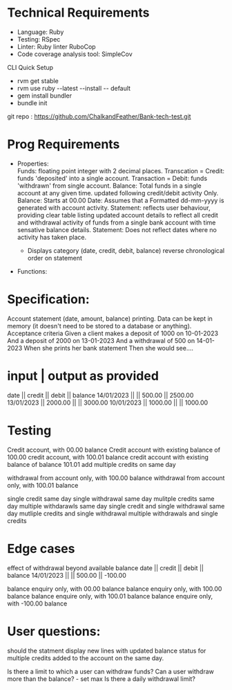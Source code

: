 # Technical Requirements

- Language: Ruby
- Testing: RSpec
- Linter: Ruby linter RuboCop
- Code coverage analysis tool: SimpleCov

CLI Quick Setup

- rvm get stable
- rvm use ruby --latest --install -- default
- gem install bundler
- bundle init

git repo : https://github.com/ChalkandFeather/Bank-tech-test.git

# Prog Requirements

- Properties:  
  Funds: floating point integer with 2 decimal places.
  Transcation = Credit: funds 'deposited' into a single account.
  Transaction = Debit: funds 'withdrawn' from single account.
  Balance: Total funds in a single account at any given time. updated following credit/debit activity Only.
  Balance: Starts at 00.00
  Date: Assumes that a Formatted dd-mm-yyyy is generated with account activity.
  Statement: reflects user behaviour, providing clear table listing updated account details to reflect all credit and withdrawal activity of funds from a single bank account with time sensative balance details.
  Statement: Does not reflect dates where no activity has taken place.

  - Displays
    category (date, credit, debit, balance)
    reverse chronological order on statement

- Functions:

# Specification:

Account statement (date, amount, balance) printing.
Data can be kept in memory (it doesn't need to be stored to a database or anything).
Acceptance criteria
Given a client makes a deposit of 1000 on 10-01-2023
And a deposit of 2000 on 13-01-2023
And a withdrawal of 500 on 14-01-2023
When she prints her bank statement
Then she would see....

# input | output as provided

date || credit || debit || balance
14/01/2023 || || 500.00 || 2500.00
13/01/2023 || 2000.00 || || 3000.00
10/01/2023 || 1000.00 || || 1000.00

# Testing

Credit account, with 00.00 balance
Credit account with existing balance of 100.00
credit account, with 100.01 balance
credit account with existing balance of balance 101.01
add multiple credits on same day

withdrawal from account only, with 100.00 balance
withdrawal from account only, with 100.01 balance

single credit same day
single withdrawal same day
mulitple credits same day
multiple withdarawls same day
single credit and single withdrawal same day
mutliple credits and single withdrawal
multiple withdrawals and single credits

# Edge cases

effect of withdrawal beyond available balance
date || credit || debit || balance
14/01/2023 || || 500.00 || -100.00

balance enquiry only, with 00.00 balance
balance enquiry only, with 100.00 balance
balance enquire only, with 100.01 balance
balance enquire only, with -100.00 balance

# User questions:

should the statment display new lines with updated balance status for multiple credits added to the account on the same day.

Is there a limit to which a user can withdraw funds?
Can a user withdraw more than the balance? - set max
Is there a daily withdrawal limit?
